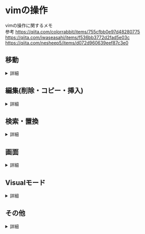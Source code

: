 # vimの操作

vimの操作に関するメモ  
参考
<https://qiita.com/colorrabbit/items/755cfbb0e97d48280775>
<https://qiita.com/iwaseasahi/items/f536bb3772d2fad5e03c>
<https://qiita.com/nesheep5/items/d072d960639eef87c3e0>


## 移動

<details>
  <summary>詳細</summary>

|操作|コマンド|
|:-|:-|
|*h,j,k,l*|←,↓,↑,→|
|*w*|1単語分前へ移動|
|*b*|1単語分後ろへ移動|
|*gg*|ファイル先頭に戻る|
|*Shift + g*|ファイル末尾に進む|
|*0*|行頭へ|
|*$*|行末へ|
|*^*|行の最初の空白でない文字へ|
|*5l*|5文字分右へ|
|*CTRL+f*|ページアップ|
|*CTRL+b*|ページダウン|
|*Shift+m*|カーソルを画面の中心へ|
|*f*|fを押して文字を打ち込むと、カーソル行にあるその文字のところに進む。文字入力後、; を押すと戻る|
|*%*|(, ), {, }, [, ] カッコ移動などの対応する場所へ移動|
|*mk*|現在のカーソル位置をマーク|
|*'k*|マークした位置へ|
|*d'k*|現在位置からマークまでを削除|


</details>

## 編集(削除・コピー・挿入)

<details>
  <summary>詳細</summary>
  
### 削除
<details>
  <summary>詳細</summary>

|操作|コマンド|
|:-|:-|
|*x*|1文字削除|
|*dd(連打)*|1行切り取り|
|*dd(x行目で１回目のdを押し、y行目で2回目のdを押す)*|x行目〜y行目までを切り取り|
|*5dd (xdd)*|5(x)行削除|
|*diw*|カーソル上の単語を削除|
|*di"*|ダブルクォーテーションの内部を削除|
|*dit*|HTMLタグの内部を削除|
|*ciw*|カーソル上の単語を削除して、インサートモード|
|*ci"*|ダブルクォーテーションの内部を削除して、インサートモード|
|*cit*|HTMLタグの内部を削除して、インサートモード|
|*D*|カーソル位置から行末まで削除|
|*C*|カーソル位置から行末まで削除して, インサートモード|
</details>

### コピー
<details>
  <summary>詳細</summary>

|操作|コマンド|
|:-|:-|
|*yy(連打)*|1行コピー|
|*yy(x行目で１回目のを押し、y行目で2回目のyを押す)*|x行目からy行目までをコピー|
|*yiw*|カーソル上の単語をコピー|
|*yi"*|ダブルクォーテーションの内部をコピー|
|*yit*|HTMLタグの内部をコピー|
</details>

### 挿入
<details>
  <summary>詳細</summary>

|操作|コマンド|
|:-|:-|
|*p*|貼り付け|
|*o*|現在の行の下に改行し、インサートモード|
|*a*|カーソルの右側にインサートモード|
|*i*|行頭に移動し、インサートモード|
|*A*|行末に移動し、インサートモード|
</details>

### インデント
<details>
  <summary>詳細</summary>

|操作|コマンド|
|:-|:-|
|*=*|選択行のインデント修正|
|*gg, shift+v, shift+g, =*|ファイル全体のインデント修正|
|*ctrl-t, ctrl-d*|挿入モードでインデントを追加/削除|
|*>>*|インデントを追加|
|*<<*|インデントを削除|
|*:set shiftwidth=4*|インデント幅をスペース4つ分にする|
|*:set autoindent*|オートインデントをON|
|*:set smartindent*|スマートなオートインデントをON|
</details>

</details>

## 検索・置換
<details>
  <summary>詳細</summary>
  
  ### 検索
  <details>
    <summary>詳細</summary>

|操作|コマンド|
|:-|:-|
|*/ + 文字*|ページ内の文字を検索|
|*n*|前方の同じ文字を検索|
|*N*|後方の同じ文字を検索|
|*/lover*|文字列hogeを検索（上から下へ）|
|*?lover*|文字列hogeを検索（下から上へ）|
|*検索候補表示中に n*|カーソルより下側にある検索候補に移動|
|*検索候補表示中に shift+n*|カーソルより上側にある検索候補に移動|
|_*_|今単語がある位置の単語を検索（カーソルより下側）|
|*#*|今単語がある位置の単語を検索（カーソルより上側）|
|*/lo[vb]er*|文字列の"lover"か"lober"を検索する|
|*/<love*|文字列"love"から始まる単語を検索|
|*/love>*|文字列"love"で終わる単語を検索|
|*/<love>*|文字列"love"を検索|
|*/^love*|文字列"love"から始まる行を検索|
|*/love$*|文字列"love"で終わる行を検索|
|*/^love$*|文字列"love"だけの行を検索|
|*/<….>*|4文字の単語を検索|
|*/love\*|kill|
|*/<\d\d\d\d>*|4桁の数字を検索|
|*/^n{3}*|空の3行を検索|
|*:bufdo /love/*|現在開いているファイル全部の中から文字列"love"を検索|
  
  </details>
  
  ### 置換
  <details>
    <summary>詳細</summary>

|操作|コマンド|
|:-|:-|
|*:s/before/ater*|カーソルのある行にある最初の文字列"before"を"after"に置換（1つずつ）|
|*:s/before/after/g*|カーソルのある行にある文字列"before"をすべて"after"に一括置換|
|*:s/before/after/gc*|カーソルのある行にある文字列"before"をすべて"after"に置換。確認を表示させる|
|*:%s/before/after/g*|現在使っているファイルにある文字列"before"を"after"に一括置換|
|*:%s/before/after/g*|現在使っているファイルにある文字列"before"を"after"に置換。確認を表示させる|
|*:%s;/var/home;/usr/home;gc*|パス名などを置換するときは、"/"でなく、";"を区切り文字に使用|
|*:63,79s /lover/killer/g*|特定範囲のみ置換： 63〜79行目までの範囲にある"lover"を"killer"に一括置換|
|*:%s/^/Goodbye/g*|ファイル全体のすべての行の先頭に"Goodbye"を追加|
|*:%s/$/./g*|ファイル全体のすべての行の末尾に"."を追加|
|*:3,$s/lover/killer/g*|特定範囲のみ置換： 3行目から最終行の範囲にある"lover"を"killer"に一括置換|
|*:%s/ /^M/g;*|ファイル全体の中からスペース（空文字）を改行(CR)に置換（改行は CTRL+vを押した後にEnterを押すと入力される）|
|*:%s/GoodByeMyLove/ILoveYou/gi*|ファイル全体の中から"GoodByeMyLove"を"ILoveYou"に置換する。"GoodByeMyLove"は大文字小文字関係なく検索する|
|_:%s/ *$/g_|ファイル全体の行末の空文字（空白、スペース）を削除|
|*:%s#<[^>]+>##g*|タグに囲まれたテキストは残しつつ、HTMLタグを全て削除|
|*:g/love/d*|"love"を含んでる行を削除|
|*:v/goodbye*|"goodbye"を含んでいない行だけを削除|
|_:%s/^(.*)n1$/1/_|同じ行が2回続いたら片方削除|
|*CTRL+a*|カーソル上の数字をインクリメント|
|*CTRL+x*|カーソル上の数字をデクリメント|
|_argadd */.c_|カレントディレクトリ以下にある.cファイルを選択|
|*:argdo*|%s/lover/friend/gc \	update|
|*:tabdo*|%s/lover/friend/g	すべてのタブに対して、"lover"を"friend"に置換|
    
  </details>
</details>

## 画面
<details>
  <summary>詳細</summary>
  
  ### 画面分割
  <details>
    <summary>詳細</summary>
  
|操作|コマンド|
|:-|:-|
|*:sp*|上下分割|
|*:vs*|左右分割|
|*CTRL+w CTRL+w(CTRL+wを2回押す)*|次の画面へ|
|*CTRL+w ↑（矢印）*|カーソルを上のウィンドウへ|
|*CTRL+w _*|選択中のウィンドウを最大化|
|*CTRL+w =*|分割したすべてのウィンドウを同じ大きさに|
|*10 CTRL+w +*|選択中のウィンドウを10行大きくする|
|*:close*|画面を閉じる|
|*:hide*|現在のウィンドウを閉じる|
|*:only*|現在のウィンドウ以外を閉じる|
|*:b 2*|バッファの2番目を開く|

  </details>
  
  ### タブ
  <details>
    <summary>詳細</summary>
  
|操作|コマンド|
|:-|:-|
|*:tabnew*|新しいタブ作成|
|*:tabe filename*|filenameをタブで開く|
|*:tabclose*|タブを閉じる|
|*gt*|次のタブへ|
|*g shift+t*|前のタブへ|
|*{i}gt*|i番目のタブへ|
|*:tabdo %s/before/after/g*|すべてのタブに対して、一括置換|
|*:tabs*|開いているタブをリスト表示|
|*:tabo*|今使っているタブ以外を閉じる|
|*:tabfirst*|最初のタブを表示|
|*:tablast*|最後のタブを表示|
|*:tabm n*|現在のタブをn番目へ|
|*:tab ball*|バッファをすべてタブで開く|

  </details>

</details>

## Visualモード
<details>
  <summary>詳細</summary>
  
|操作|コマンド|
|:-|:-|
|*v*|ヴィジュアルモードに入って一文字選択|
|*shift+v*|ヴィジュアルモードに入って一行選択|
|*CTRL+v*|矩形（くけい）選択 （複数行選択）|
|*v, gg, shift+g*|全選択|
|*CTRL + v, I(shift + i), input words or delete, esc*|矩形選択後、選択範囲の編集|
  
</details>

## その他
<details>
  <summary>詳細</summary>

|操作|コマンド|
|:-|:-|
|*u*|undo|
|*CTRL + r*|redo|
|*.*|直前のコマンドを実行|
|*CTRL+n*|補完|
|*qa*|レコーディングを開始|
|*q*|レコーディングを終了|


</details>

